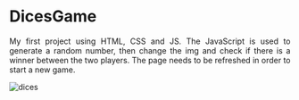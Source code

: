 # DicesGame
<p style = "text-align: justify;">My first project using HTML, CSS and JS. The JavaScript is used to generate a random number, then change the img and check if there is a winner between the two players. The page needs to be refreshed in order to start a new game. </p>
<img src = "[https://play.google.com/store/apps/details?id=com.playvalve.yatzy](https://play-lh.googleusercontent.com/ycb45SOcSD3xxLGqpJUXzssyhAoRcy9HPUOWGp-5j5Yj484YPutyTl9sa0WhB9lLyiE)" alt = "dices" width: 200px height: 200px />
